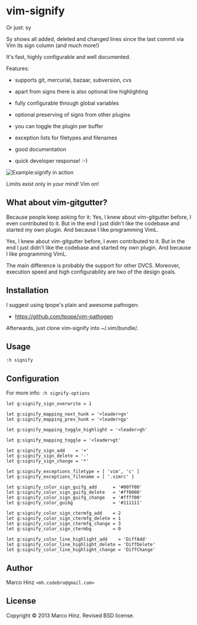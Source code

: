 # vim-signify

Or just: sy

Sy shows all added, deleted and changed lines since the last commit via Vim its
sign column (and much more!)

It's fast, highly configurable and well documented.

Features:

- supports git, mercurial, bazaar, subversion, cvs
- apart from signs there is also optional line highlighting
- fully configurable through global variables
- optional preserving of signs from other plugins
- you can toggle the plugin per buffer
- exception lists for filetypes and filenames
- good documentation

- quick developer response! :-)

![Example:signify in action](https://github.com/mhinz/vim-signify/raw/master/signify.png)

Limits exist only in your mind! Vim on!

## What about vim-gitgutter?

Because people keep asking for it: Yes, I knew about vim-gitgutter before, I
even contributed to it. But in the end I just didn't like the codebase and
started my own plugin. And because I like programming VimL.

Yes, I knew about vim-gitgutter before, I even contributed to it. But in the end
I just didn't like the codebase and started my own plugin. And because I like
programming VimL.

The main difference is probably the support for other DVCS. Moreover, execution
speed and high configurability are two of the design goals.

## Installation

I suggest using tpope's plain and awesome pathogen:

- https://github.com/tpope/vim-pathogen

Afterwards, just clone vim-signify into ~/.vim/bundle/.

## Usage

`:h signify`

## Configuration

For more info: `:h signify-options`

    let g:signify_sign_overwrite = 1

    let g:signify_mapping_next_hunk = '<leader>gn'
    let g:signify_mapping_prev_hunk = '<leader>gp'

    let g:signify_mapping_toggle_highlight = '<leader>gh'

    let g:signify_mapping_toggle = '<leader>gt'

    let g:signify_sign_add    = '+'
    let g:signify_sign_delete = '-'
    let g:signify_sign_change = '*'

    let g:signify_exceptions_filetype = [ 'vim', 'c' ]
    let g:signify_exceptions_filename = [ '.vimrc' ]

    let g:signify_color_sign_guifg_add      = '#00ff00'
    let g:signify_color_sign_guifg_delete   = '#ff0000'
    let g:signify_color_sign_guifg_change   = '#ffff00'
    let g:signify_color_guibg               = '#111111'

    let g:signify_color_sign_ctermfg_add    = 2
    let g:signify_color_sign_ctermfg_delete = 1
    let g:signify_color_sign_ctermfg_change = 3
    let g:signify_color_sign_ctermbg        = 0

    let g:signify_color_line_highlight_add    = 'DiffAdd'
    let g:signify_color_line_highlight_delete = 'DiffDelete'
    let g:signify_color_line_highlight_change = 'DiffChange'

## Author

Marco Hinz `<mh.codebro@gmail.com>`

## License

Copyright © 2013 Marco Hinz. Revised BSD license.
